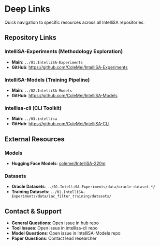 # Deep Links

Quick navigation to specific resources across all IntelliSA repositories.

## Repository Links

### IntelliSA-Experiments (Methodology Exploration)

- **Main**: `../01.IntelliSA-Experiments`
- **GitHub**: https://github.com/ColeMei/IntelliSA-Experiments

### IntelliSA-Models (Training Pipeline)

- **Main**: `../02.IntelliSA-Models`
- **GitHub**: https://github.com/ColeMei/IntelliSA-Models

### intellisa-cli (CLI Toolkit)

- **Main**: `../03.intellisa`
- **GitHub**: https://github.com/ColeMei/IntelliSA-CLI

## External Resources

### Models

- **Hugging Face Models**: [colemei/IntelliSA-220m](https://huggingface.co/colemei/IntelliSA-220m)

### Datasets

- **Oracle Datasets**: `../01.IntelliSA-Experiments/data/oracle-dataset-*/`
- **Training Datasets**: `../01.IntelliSA-Experiments/data/iac_filter_training/datasets/`

## Contact & Support

- **General Questions**: Open issue in hub repo
- **Tool Issues**: Open issue in intellisa-cli repo
- **Model Questions**: Open issue in IntelliSA-Models repo
- **Paper Questions**: Contact lead researcher
